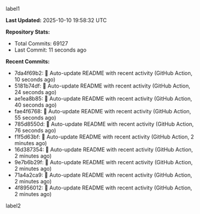 
label1 
<!-- ACTIVITY_START -->
**Last Updated:** 2025-10-10 19:58:32 UTC

**Repository Stats:**
- Total Commits: 69127
- Last Commit: 11 seconds ago

**Recent Commits:**
- 7da4f69b2: 🤖 Auto-update README with recent activity (GitHub Action, 10 seconds ago)
- 5181b74df: 🤖 Auto-update README with recent activity (GitHub Action, 24 seconds ago)
- ae1ea8b85: 🤖 Auto-update README with recent activity (GitHub Action, 40 seconds ago)
- fae4f6768: 🤖 Auto-update README with recent activity (GitHub Action, 55 seconds ago)
- 785d8550d: 🤖 Auto-update README with recent activity (GitHub Action, 76 seconds ago)
- f1f5d63bf: 🤖 Auto-update README with recent activity (GitHub Action, 2 minutes ago)
- 16d387354: 🤖 Auto-update README with recent activity (GitHub Action, 2 minutes ago)
- 9e7b6b29f: 🤖 Auto-update README with recent activity (GitHub Action, 2 minutes ago)
- 71a4a2ca9: 🤖 Auto-update README with recent activity (GitHub Action, 2 minutes ago)
- 4f8956012: 🤖 Auto-update README with recent activity (GitHub Action, 2 minutes ago)
<!-- ACTIVITY_END -->

label2

